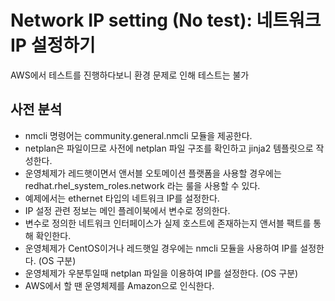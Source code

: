 # Network IP setting (No test): 네트워크 IP 설정하기
AWS에서 테스트를 진행하다보니 환경 문제로 인해 테스트는 불가

## 사전 분석
- nmcli 명령어는 community.general.nmcli 모듈을 제공한다.
- netplan은 파일이므로 사전에 netplan 파일 구조를 확인하고 jinja2 템플릿으로 작성한다.
- 운영체제가 레드햇이면서 앤서블 오토메이션 플랫폼을 사용할 경우에는 redhat.rhel_system_roles.network 라는 룰을 사용할 수 있다.
- 예제에서는 ethernet 타입의 네트워크 IP를 설정한다.
- IP 설정 관련 정보는 메인 플레이북에서 변수로 정의한다.
- 변수로 정의한 네트워크 인터페이스가 실제 호스트에 존재하는지 앤서블 팩트를 통해 확인한다.
- 운영체제가 CentOS이거나 레드햇일 경우에는 nmcli 모듈을 사용하여 IP를 설정한다. (OS 구분)
- 운영체제가 우분투일때 netplan 파일을 이용하여 IP를 설정한다. (OS 구분)
- AWS에서 할 땐 운영체제를 Amazon으로 인식한다.